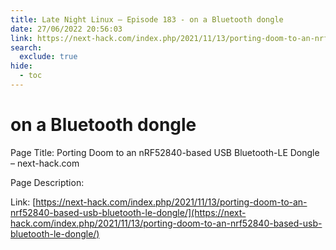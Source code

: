 ```yaml
---
title: Late Night Linux – Episode 183 - on a Bluetooth dongle
date: 27/06/2022 20:56:03
link: https://next-hack.com/index.php/2021/11/13/porting-doom-to-an-nrf52840-based-usb-bluetooth-le-dongle/
search:
  exclude: true
hide:
  - toc
---
```


# on a Bluetooth dongle

Page Title: Porting Doom to an nRF52840-based USB Bluetooth-LE Dongle – next-hack.com

Page Description:  

Link: [https://next-hack.com/index.php/2021/11/13/porting-doom-to-an-nrf52840-based-usb-bluetooth-le-dongle/](https://next-hack.com/index.php/2021/11/13/porting-doom-to-an-nrf52840-based-usb-bluetooth-le-dongle/)